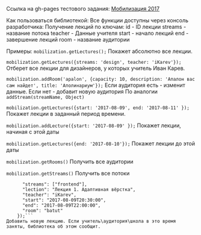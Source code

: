Ссылка на gh-pages тестового задания: [Мобилизация 2017](https://alex-koshara.github.io/YaTest)

Как пользоваться библиотекой:
Все функции доступны через консоль разработчика:
Получение лекций по ключам:
id - ID лекции
streams - название потока
teacher - Данные учителя
start - начало лекций
end - завершение лекций
room - название аудитории

Примеры:
`mobilization.getLectures();`
Покажет абсолютно все лекции.

`mobilization.getLectures({streams: 'design', teacher: 'iKarev'});`
Отберет все лекции для дизайнеров, у которых учитель Иван Карев.

`mobilization.addRoom('apalon', {capacity: 10, description: 'Апалон вас сам найдет', title: 'Аполинариум'});`
Если аудитория есть - изменит данные. Если нет - добавит новую аудитория
По аналогии `addStream(streamName, Object)`

`mobilization.getLectures({start: '2017-08-09', end: '2017-08-11'
    });`
Покажет лекции в заданный период времени.

`mobilization.addLecture({start: '2017-08-09'
    });`
Покажет лекции, начиная с этой даты

`mobilization.getLectures({end: '2017-08-10'});`
Покажет лекции до этой даты

`mobilization.getRooms()`
Получить все аудитории

`mobilization.getStreams()`
Получить все потоки

```mobilization.addLecture({
      "streams": ["frontend"],
      "lection": "Лекция 1. Адаптивная вёрстка",
      "teacher": "iKarev",
      "start": "2017-08-09T20:30:00",
      "end": "2017-08-09T22:00:00",
      "room": "batut"
    });```
Добавить новую лекцию. Если учитель\аудитория\школа в это время заняты, библиотека об этом сообщит.

